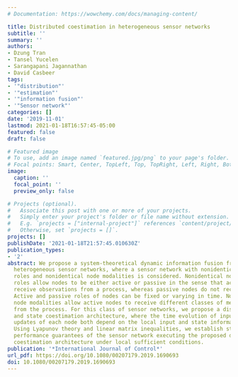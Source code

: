 ```yaml
---
# Documentation: https://wowchemy.com/docs/managing-content/

title: Distributed coestimation in heterogeneous sensor networks
subtitle: ''
summary: ''
authors:
- Dzung Tran
- Tansel Yucelen
- Sarangapani Jagannathan
- David Casbeer
tags:
- '"distribution"'
- '"estimation"'
- '"information fusion"'
- '"Sensor network"'
categories: []
date: '2019-11-01'
lastmod: 2021-01-18T16:57:45-05:00
featured: false
draft: false

# Featured image
# To use, add an image named `featured.jpg/png` to your page's folder.
# Focal points: Smart, Center, TopLeft, Top, TopRight, Left, Right, BottomLeft, Bottom, BottomRight.
image:
  caption: ''
  focal_point: ''
  preview_only: false

# Projects (optional).
#   Associate this post with one or more of your projects.
#   Simply enter your project's folder or file name without extension.
#   E.g. `projects = ["internal-project"]` references `content/project/deep-learning/index.md`.
#   Otherwise, set `projects = []`.
projects: []
publishDate: '2021-01-18T21:57:45.010630Z'
publication_types:
- '2'
abstract: We propose a system-theoretical dynamic information fusion framework for
  heterogeneous sensor networks, where a sensor network with nonidentical node information
  roles and nonidentical node modalities is considered. Nonidentical node information
  roles allow nodes to be either active or passive in the sense that active nodes
  receive observations from a process, whereas passive nodes do not receive any information.
  Active and passive roles of nodes can be fixed or varying in time. Nonidentical
  node modalities allow active nodes to receive different classes of measurements
  from the process. For this class of sensor networks, we propose a distributed input
  and state coestimation architecture, where the time evolution of input and state
  updates of each node both depend on the local input and state information exchanges.
  Using Lyapunov theory and linear matrix inequalities, we establish stability and
  performance guarantees of the sensor network executing the proposed distributed
  coestimation architecture under local sufficient conditions.
publication: '*International Journal of Control*'
url_pdf: https://doi.org/10.1080/00207179.2019.1690693
doi: 10.1080/00207179.2019.1690693
---
```

